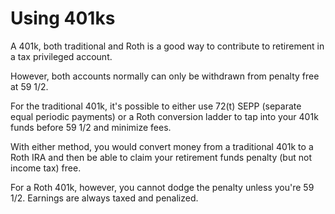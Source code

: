 # Using 401ks

A 401k, both traditional and Roth is a good way to contribute to
retirement in a tax privileged account.

However, both accounts normally can only be withdrawn from penalty free
at 59 1/2.

For the traditional 401k, it's possible to either use 72(t) SEPP
(separate equal periodic payments) or a Roth conversion ladder to tap
into your 401k funds before 59 1/2 and minimize fees.

With either method, you would convert money from a traditional 401k to a
Roth IRA and then be able to claim your retirement funds penalty (but
not income tax) free.

For a Roth 401k, however, you cannot dodge the penalty unless you're 59
1/2. Earnings are always taxed and penalized.
